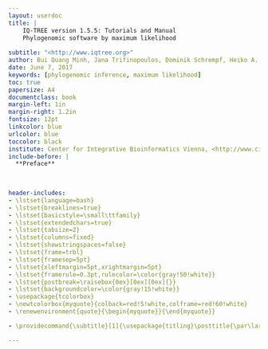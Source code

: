 ```yaml
---
layout: userdoc
title: |
    IQ-TREE version 1.5.5: Tutorials and Manual
    Phylogenomic software by maximum likelihood
    
subtitle: "<http://www.iqtree.org>"
author: Bui Quang Minh, Jana Trifinopoulos, Dominik Schrempf, Heiko A. Schmidt
date: June 7, 2017
keywords: [phylogenomic inference, maximum likelihood]
toc: true
papersize: A4
documentclass: book
margin-left: 1in
margin-right: 1.2in
fontsize: 12pt
linkcolor: blue
urlcolor: blue
toccolor: black
institute: Center for Integrative Bioinformatics Vienna, <http://www.cibiv.at>
include-before: |
  **Preface**
  
  

header-includes:
- \lstset{language=bash}
- \lstset{breaklines=true}
- \lstset{basicstyle=\small\ttfamily}
- \lstset{extendedchars=true}
- \lstset{tabsize=2}
- \lstset{columns=fixed}
- \lstset{showstringspaces=false}
- \lstset{frame=trbl}
- \lstset{framesep=5pt}
- \lstset{xleftmargin=5pt,xrightmargin=5pt}
- \lstset{framerule=0.3pt,rulecolor=\color{gray!50!white}}
- \lstset{postbreak=\raisebox{0ex}[0ex][0ex]{}}
- \lstset{backgroundcolor=\color{gray!15!white}}
- \usepackage{tcolorbox}
- \newtcolorbox{myquote}{colback=red!5!white,colframe=red!60!white}
- \renewenvironment{quote}{\begin{myquote}}{\end{myquote}}

- \providecommand{\subtitle}[1]{\usepackage{titling}\posttitle{\par\large#1\end{center}}}

---
```


